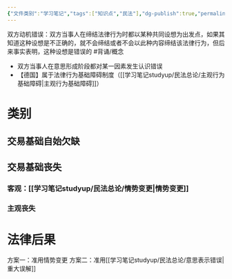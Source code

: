 ```yaml
---
{"文件类别":"学习笔记","tags":["知识点","民法"],"dg-publish":true,"permalink":"/学习笔记studyup/民法总论/双方动机错误/","dgPassFrontmatter":true,"created":"2024-07-17T10:28:11.596+08:00","updated":"2024-11-23T17:44:42.247+08:00"}
---
```


双方动机错误：双方当事人在缔结法律行为时都以某种共同设想为出发点，如果其知道这种设想是不正确的，就不会缔结或者不会以此种内容缔结该法律行为，但后来事实表明，这种设想是错误的 #背诵/概念 
- 双方当事人在意思形成阶段都对某一因素发生认识错误
- 【德国】属于法律行为基础障碍制度（[[学习笔记studyup/民法总论/主观行为基础障碍\|主观行为基础障碍]]）
# 类别
## 交易基础自始欠缺
## 交易基础丧失
### 客观：[[学习笔记studyup/民法总论/情势变更\|情势变更]]
### 主观丧失
# 法律后果
方案一：准用情势变更
方案二：准用[[学习笔记studyup/民法总论/意思表示错误\|重大误解]]
